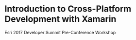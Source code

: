 # Introduction to Cross-Platform Development with Xamarin
Esri 2017 Developer Summit Pre-Conference Workshop
